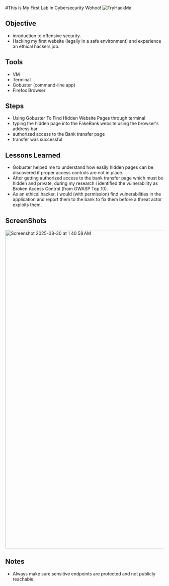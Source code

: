 #This is My First Lab in Cybersecurity Wohoo!
![TryHackMe](https://img.shields.io/badge/TryHackMe-1st.lab-brightgreen)

## Objective
- inroduction to offensive security.
- Hacking my first website (legally in a safe environment) and experience an ethical hackers job.
## Tools
- VM
- Terminal
- Gobuster (command-line app)
- Firefox Browser
## Steps
- Using Gobuster To Find Hidden Website Pages through terminal
- typing the hidden page into the FakeBank website using the browser's address bar
- authorized access to the Bank transfer page
- transfer was successful
## Lessons Learned
- Gobuster helped me to understand how easily hidden pages can be discovered if 
  proper access controls are not in place. 
- After getting authorized access to the bank transfer page which must be hidden and private, during my research
  i identified the vulnerability as Broken Access Control (from OWASP Top 10). 
- As an ethical hacker, i would (with permission) find vulnerabilities in the application and 
  report them to the bank to fix them before a threat actor exploits them.
## ScreenShots
<img width="1792" height="1014" alt="Screenshot 2025-08-30 at 1 40 58 AM" src="https://github.com/user-attachments/assets/77d62015-b001-49b6-9a4b-82a11e450360" />


## Notes
- Always make sure sensitive endpoints are protected and not publicly reachable.





